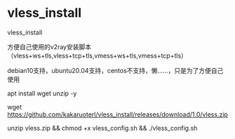 # vless_install
vless_install

方便自己使用的v2ray安装脚本（vless+ws+tls,vless+tcp+tls,vmess+ws+tls,vmess+tcp+tls）

debian10支持，ubuntu20.04支持，centos不支持，懒……，只是为了方便自己使用

apt install wget unzip -y

wget https://github.com/kakaruoterl/vless_install/releases/download/1.0/vless.zip

unzip vless.zip && chmod +x vless_config.sh && ./vless_config.sh
